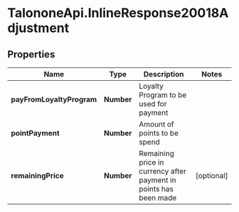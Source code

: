 # TalononeApi.InlineResponse20018Adjustment

## Properties
Name | Type | Description | Notes
------------ | ------------- | ------------- | -------------
**payFromLoyaltyProgram** | **Number** | Loyalty Program to be used for payment | 
**pointPayment** | **Number** | Amount of points to be spend | 
**remainingPrice** | **Number** | Remaining price in currency after payment in points has been made | [optional] 


